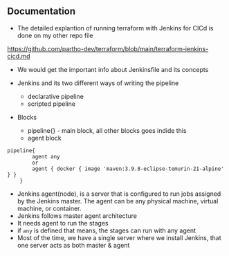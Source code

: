 ## Documentation

- The detailed explantion of running terraform with Jenkins for CICd is done on my other repo file

https://github.com/partho-dev/terraform/blob/main/terraform-jenkins-cicd.md


- We would get the important info about Jenkinsfile and its concepts

- Jenkins and its two different ways of writing the pipeline
    - declarative pipeline
    - scripted pipeline

- Blocks
    - pipeline{} - main block, all other blocks goes indide this
    - agent block
```
pipeline{
        agent any
        or
        agent { docker { image 'maven:3.9.8-eclipse-temurin-21-alpine' } }
    }
```
- Jenkins agent(node), is a server that is configured to run jobs assigned by the Jenkins master. The agent can be any physical machine, virtual machine, or container.
- Jenkins follows master agent architecture
- It needs agent to run the stages 
- if `any` is defined that means, the stages can run with any agent
- Most of the time, we have a single server where we install Jenkins, that one server acts as both master & agent
